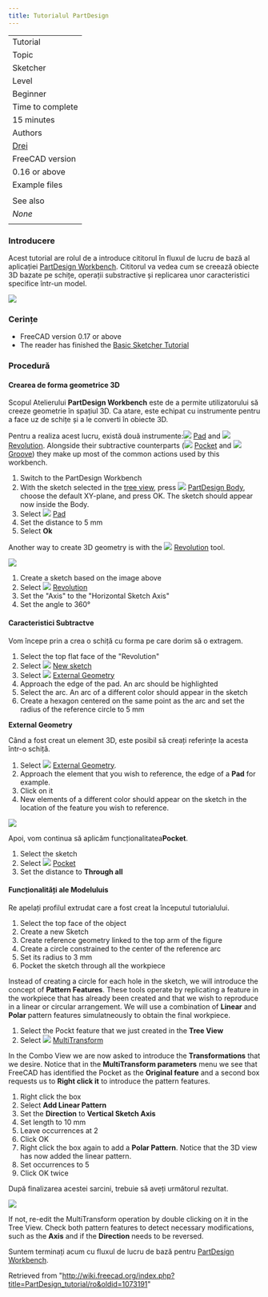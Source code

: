 ```yaml
---
title: Tutorialul PartDesign
---
```

|  |
| --- |
| Tutorial |
| Topic |
| Sketcher |
| Level |
| Beginner |
| Time to complete |
| 15 minutes |
| Authors |
| [Drei](http://freecadweb.org/wiki/index.php?title=User:Drei) |
| FreeCAD version |
| 0.16 or above |
| Example files |
|  |
| See also |
| *None* |
|  |

### Introducere

Acest tutorial are rolul de a introduce cititorul în fluxul de lucru de bază al aplicației [PartDesign Workbench](/PartDesign_Workbench "PartDesign Workbench").
Cititorul va vedea cum se creează obiecte 3D bazate pe schițe, operații substractive și replicarea unor caracteristici specifice într-un model.

![](/images/Sketcher_tutorial_result.png)

### Cerințe

* FreeCAD version 0.17 or above
* The reader has finished the [Basic Sketcher Tutorial](/Basic_Sketcher_Tutorial/ro "Basic Sketcher Tutorial/ro")

### Procedură

#### Crearea de forma geometrice 3D

Scopul Atelierului **PartDesign Workbench** este de a permite utilizatorului să creeze geometrie în spațiul 3D. Ca atare, este echipat cu instrumente pentru a face uz de schițe și a le converti în obiecte 3D.

Pentru a realiza acest lucru, există două instrumente:![](/images/PartDesign_Pad.png) [Pad](/PartDesign_Pad "PartDesign Pad") and ![](/images/PartDesign_Revolution.png) [Revolution](/PartDesign_Revolution "PartDesign Revolution"). Alongside their subtractive counterparts (![](/images/PartDesign_Pocket.png) [Pocket](/PartDesign_Pocket "PartDesign Pocket") and ![](/images/PartDesign_Groove.png) [Groove](/PartDesign_Groove "PartDesign Groove")) they make up most of the common actions used by this workbench.

1. Switch to the PartDesign Workbench
2. With the sketch selected in the [tree view](/Tree_view "Tree view"), press ![](/images/PartDesign_Body.svg) [PartDesign Body](/PartDesign_Body "PartDesign Body"), choose the default XY-plane, and press OK. The sketch should appear now inside the Body.
3. Select ![](/images/PartDesign_Pad.svg) [Pad](/PartDesign_Pad "PartDesign Pad")
4. Set the distance to 5 mm
5. Select **Ok**

Another way to create 3D geometry is with the ![](/images/PartDesign_Revolution.png) [Revolution](/PartDesign_Revolution "PartDesign Revolution") tool.

![](/images/PartDesign_revolution_exercise.png)

1. Create a sketch based on the image above
2. Select ![](/images/PartDesign_Revolution.png) [Revolution](/PartDesign_Revolution "PartDesign Revolution")
3. Set the "Axis" to the "Horizontal Sketch Axis"
4. Set the angle to 360°

#### Caracteristici Subtractve

Vom începe prin a crea o schiță cu forma pe care dorim să o extragem.

1. Select the top flat face of the "Revolution"
2. Select ![](/images/Sketcher_NewSketch.png) [New sketch](/Sketcher_NewSketch "Sketcher NewSketch")
3. Select ![](/images/Sketcher_External.png) [External Geometry](/Sketcher_External "Sketcher External")
4. Approach the edge of the pad. An arc should be highlighted
5. Select the arc. An arc of a different color should appear in the sketch
6. Create a hexagon centered on the same point as the arc and set the radius of the reference circle to 5 mm

**External Geometry**

Când a fost creat un element 3D, este posibil să creați referințe la acesta într-o schiță.

1. Select ![](/images/Sketcher_External.png) [External Geometry](/Sketcher_External "Sketcher External").
2. Approach the element that you wish to reference, the edge of a **Pad** for example.
3. Click on it
4. New elements of a different color should appear on the sketch in the location of the feature you wish to reference.

![](/images/PartDesign_pocket_exercise.png)

Apoi, vom continua să aplicăm funcționalitatea**Pocket**.

1. Select the sketch
2. Select ![](/images/PartDesign_Pocket.png) [Pocket](/PartDesign_Pocket "PartDesign Pocket")
3. Set the distance to **Through all**

#### Funcționalități ale Modeluluis

Re apelați profilul extrudat care a fost creat la începutul tutorialului.

1. Select the top face of the object
2. Create a new Sketch
3. Create reference geometry linked to the top arm of the figure
4. Create a circle constrained to the center of the reference arc
5. Set its radius to 3 mm
6. Pocket the sketch through all the workpiece

Instead of creating a circle for each hole in the sketch, we will introduce the concept of **Pattern Features**. These tools operate by replicating a feature in the workpiece that has already been created and that we wish to reproduce in a linear or circular arrangement.
We will use a combination of **Linear** and **Polar** pattern features simulatneously to obtain the final workpiece.

1. Select the Pockt feature that we just created in the **Tree View**
2. Select ![](/images/PartDesign_MultiTransform.png) [MultiTransform](/PartDesign_MultiTransform "PartDesign MultiTransform")

In the Combo View we are now asked to introduce the **Transformations** that we desire. Notice that in the **MultiTransform parameters** menu we see that FreeCAD has identified the Pocket as the **Original feature** and a second box requests us to **Right click it** to introduce the pattern features.

1. Right click the box
2. Select **Add Linear Pattern**
3. Set the **Direction** to **Vertical Sketch Axis**
4. Set length to 10 mm
5. Leave occurrences at 2
6. Click OK
7. Right click the box again to add a **Polar Pattern**. Notice that the 3D view has now added the linear pattern.
8. Set occurrences to 5
9. Click OK twice

După finalizarea acestei sarcini, trebuie să aveți următorul rezultat.

![](/images/PartDesign_multitransform_exercise.png)

If not, re-edit the MultiTransform operation by double clicking on it in the Tree View. Check both pattern features to detect necessary modifications, such as the **Axis** and if the **Direction** needs to be reversed.

Suntem terminați acum cu fluxul de lucru de bază pentru [PartDesign Workbench](/PartDesign_Workbench "PartDesign Workbench").

Retrieved from "<http://wiki.freecad.org/index.php?title=PartDesign_tutorial/ro&oldid=1073191>"